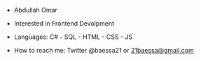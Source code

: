 - Abdullah Omar

- Interested in Frontend Devolpment
- Languages: C# - SQL - HTML - CSS - JS

- How to reach me:
Twitter @baessa21
or 
21baessa@gmail.com
